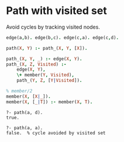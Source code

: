 # Path with visited set

Avoid cycles by tracking visited nodes.

```prolog
edge(a,b). edge(b,c). edge(c,a). edge(c,d).

path(X, Y) :- path_(X, Y, [X]).

path_(X, Y, _) :- edge(X, Y).
path_(X, Z, Visited) :-
    edge(X, Y),
    \+ member(Y, Visited),
    path_(Y, Z, [Y|Visited]).

% member/2
member(X, [X|_]).
member(X, [_|T]) :- member(X, T).
```

```text
?- path(a, d).
true.

?- path(a, a).
false.  % cycle avoided by visited set
```
